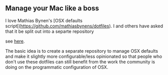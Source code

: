 ## Manage your Mac like a boss

I love Mathias Bynen's [OSX defaults script[(https://github.com/mathiasbynens/dotfiles).  I and others have asked that it be split out into a separte repository

see [here](https://github.com/mathiasbynens/dotfiles/issues/477).

The basic idea is to create a separate repository to manage OSX defaults and make it slightly more configurable/less opinionated so that people who don't use these dotfiles can still benefit from the work the community is doing on the programmatic configuration of OSX.
